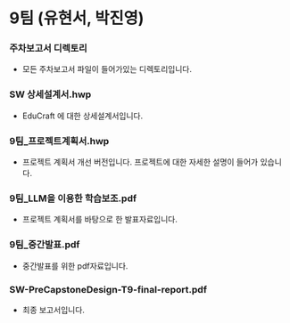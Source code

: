 # 9팀 (유현서, 박진영)

### 주차보고서 디렉토리
- 모든 주차보고서 파일이 들어가있는 디렉토리입니다.

### SW 상세설계서.hwp
- EduCraft 에 대한 상세설계서입니다.

### 9팀_프로젝트계획서.hwp
- 프로젝트 계획서 개선 버전입니다. 프로젝트에 대한 자세한 설명이 들어가 있습니다.

### 9팀_LLM을 이용한 학습보조.pdf
- 프로젝트 계획서를 바탕으로 한 발표자료입니다.

### 9팀_중간발표.pdf
- 중간발표를 위한 pdf자료입니다.

### SW-PreCapstoneDesign-T9-final-report.pdf
- 최종 보고서입니다.
